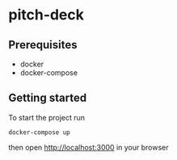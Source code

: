 # pitch-deck

## Prerequisites

- docker
- docker-compose

## Getting started

To start the project run

```
docker-compose up
```

then open [http://localhost:3000](http://localhost:3000) in your browser
